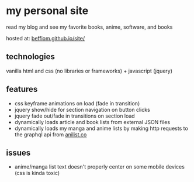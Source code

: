 # my personal site

read my blog and see my favorite books, anime, software, and books

hosted at: [beffiom.github.io/site/](beffiom.github.io/site/)

## technologies

vanilla html and css (no libraries or frameworks) +  javascript (jquery)

## features

* css keyframe animations on load (fade in transition)
* jquery show/hide for section navigation on button clicks
* jquery fade out/fade in transitions on section load
* dynamically loads article and book lists from external JSON files
* dynamically loads my manga and anime lists by making http requests to the graphql api from [anilist.co](https://anilist.gitbook.io/anilist-apiv2-docs/overview/graphql/getting-started)

## issues

* anime/manga list text doesn't properly center on some mobile devices (css is kinda toxic)


